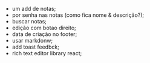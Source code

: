 - um add de notas;
- por senha nas notas (como fica nome & descrição?);
- buscar notas;
- edição com botao direito;
- data de criação no footer;
- usar markdonw;
- add toast feedbck;
- rich text editor library react;
